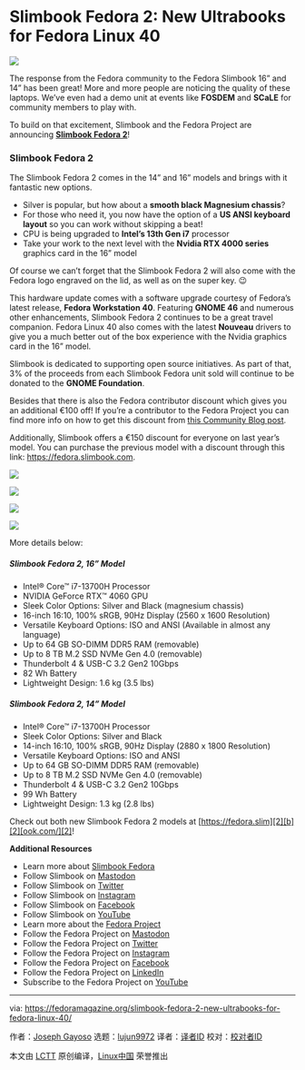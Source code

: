 [#]: subject: "Slimbook Fedora 2: New Ultrabooks for Fedora Linux 40"
[#]: via: "https://fedoramagazine.org/slimbook-fedora-2-new-ultrabooks-for-fedora-linux-40/"
[#]: author: "Joseph Gayoso https://fedoramagazine.org/author/joseph/"
[#]: collector: "lujun9972/lctt-scripts-1705972010"
[#]: translator: " "
[#]: reviewer: " "
[#]: publisher: " "
[#]: url: " "

Slimbook Fedora 2: New Ultrabooks for Fedora Linux 40
======

![][1]

The response from the Fedora community to the Fedora Slimbook 16” and 14” has been great! More and more people are noticing the quality of these laptops. We’ve even had a demo unit at events like **FOSDEM** and **SCaLE** for community members to play with.

To build on that excitement, Slimbook and the Fedora Project are announcing [**Slimbook Fedora 2**][2]!

### Slimbook Fedora 2

The Slimbook Fedora 2 comes in the 14” and 16” models and brings with it fantastic new options.

  * Silver is popular, but how about a **smooth black Magnesium chassis**?
  * For those who need it, you now have the option of a **US ANSI keyboard layout** so you can work without skipping a beat!
  * CPU is being upgraded to **Intel’s 13th Gen i7** processor
  * Take your work to the next level with the **Nvidia RTX 4000 series** graphics card in the 16” model



Of course we can’t forget that the Slimbook Fedora 2 will also come with the Fedora logo engraved on the lid, as well as on the super key. 😉

This hardware update comes with a software upgrade courtesy of Fedora’s latest release, **Fedora Workstation 40**. Featuring **GNOME 46** and numerous other enhancements, Slimbook Fedora 2 continues to be a great travel companion. Fedora Linux 40 also comes with the latest **Nouveau** drivers to give you a much better out of the box experience with the Nvidia graphics card in the 16” model.

Slimbook is dedicated to supporting open source initiatives. As part of that, 3% of the proceeds from each Slimbook Fedora unit sold will continue to be donated to the **GNOME Foundation**.

Besides that there is also the Fedora contributor discount which gives you an additional €100 off! If you’re a contributor to the Fedora Project you can find more info on how to get this discount from [this Community Blog post][3].

Additionally, Slimbook offers a €150 discount for everyone on last year’s model. You can purchase the previous model with a discount through this link: <https://fedora.slimbook.com>.

![][4]

![][5]

![][6]

![][7]

More details below:

##### Slimbook Fedora 2, 16” Model

  * Intel® Core™ i7-13700H Processor
  * NVIDIA GeForce RTX™ 4060 GPU
  * Sleek Color Options: Silver and Black (magnesium chassis)
  * 16-inch 16:10, 100% sRGB, 90Hz Display (2560 x 1600 Resolution)
  * Versatile Keyboard Options: ISO and ANSI (Available in almost any language)
  * Up to 64 GB SO-DIMM DDR5 RAM (removable)
  * Up to 8 TB M.2 SSD NVMe Gen 4.0 (removable)
  * Thunderbolt 4 & USB-C 3.2 Gen2 10Gbps
  * 82 Wh Battery
  * Lightweight Design: 1.6 kg (3.5 lbs)



##### Slimbook Fedora 2, 14” Model

  * Intel® Core™ i7-13700H Processor
  * Sleek Color Options: Silver and Black
  * 14-inch 16:10, 100% sRGB, 90Hz Display (2880 x 1800 Resolution)
  * Versatile Keyboard Options: ISO and ANSI
  * Up to 64 GB SO-DIMM DDR5 RAM (removable)
  * Up to 8 TB M.2 SSD NVMe Gen 4.0 (removable)
  * Thunderbolt 4 & USB-C 3.2 Gen2 10Gbps
  * 99 Wh Battery
  * Lightweight Design: 1.3 kg (2.8 lbs)



Check out both new Slimbook Fedora 2 models at [https://fedora.slim][2][b][2][ook.com/][2]!

**Additional Resources**

  * Learn more about [Slimbook Fedora][8]
  * Follow Slimbook on [Mastodon][9]
  * Follow Slimbook on [Twitter][10]
  * Follow Slimbook on [Instagram][11]
  * Follow Slimbook on [Facebook][12]
  * Follow Slimbook on [YouTube][13]
  * Learn more about the [Fedora Project][14]
  * Follow the Fedora Project on [Mastodon][15]
  * Follow the Fedora Project on [Twitter][16]
  * Follow the Fedora Project on [Instagram][17]
  * Follow the Fedora Project on [Facebook][18]
  * Follow the Fedora Project on [LinkedIn][19]
  * Subscribe to the Fedora Project on [YouTube][20]



--------------------------------------------------------------------------------

via: https://fedoramagazine.org/slimbook-fedora-2-new-ultrabooks-for-fedora-linux-40/

作者：[Joseph Gayoso][a]
选题：[lujun9972][b]
译者：[译者ID](https://github.com/译者ID)
校对：[校对者ID](https://github.com/校对者ID)

本文由 [LCTT](https://github.com/LCTT/TranslateProject) 原创编译，[Linux中国](https://linux.cn/) 荣誉推出

[a]: https://fedoramagazine.org/author/joseph/
[b]: https://github.com/lujun9972
[1]: https://fedoramagazine.org/wp-content/uploads/2024/04/wife-banner-final-816x345.jpg
[2]: https://fedora.slimbook.com/
[3]: https://communityblog.fedoraproject.org/fedora-slimbook-contributor-discount/
[4]: https://fedoramagazine.org/wp-content/uploads/2024/04/Fedora_Black_back-1024x768.jpg
[5]: https://fedoramagazine.org/wp-content/uploads/2024/04/Fedora_Black_front-1024x819.jpg
[6]: https://fedoramagazine.org/wp-content/uploads/2024/04/Fedora_Black-1024x819.jpg
[7]: https://fedoramagazine.org/wp-content/uploads/2024/04/Tecla-Fedora-Black-1024x682.png
[8]: https://fedora.slimbook.es/
[9]: https://linuxrocks.online/@slimbook
[10]: https://x.com/slimbook
[11]: https://www.instagram.com/slimbook/
[12]: https://www.facebook.com/slimbook.es
[13]: https://www.youtube.com/@slimbook-laptops
[14]: https://fedoraproject.org/
[15]: https://fosstodon.org/@fedora
[16]: https://twitter.com/fedora?ref_src=twsrc%5Egoogle%7Ctwcamp%5Eserp%7Ctwgr%5Eauthor
[17]: https://www.instagram.com/thefedoraproject/
[18]: https://www.facebook.com/fedoraproject.org/
[19]: https://www.linkedin.com/company/fedora-project
[20]: https://www.youtube.com/@fedora
